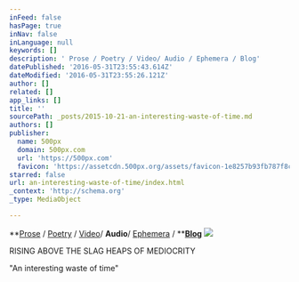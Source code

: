 ```yaml
---
inFeed: false
hasPage: true
inNav: false
inLanguage: null
keywords: []
description: ' Prose / Poetry / Video/ Audio / Ephemera / Blog'
datePublished: '2016-05-31T23:55:43.614Z'
dateModified: '2016-05-31T23:55:26.121Z'
author: []
related: []
app_links: []
title: ''
sourcePath: _posts/2015-10-21-an-interesting-waste-of-time.md
authors: []
publisher:
  name: 500px
  domain: 500px.com
  url: 'https://500px.com'
  favicon: 'https://assetcdn.500px.org/assets/favicon-1e8257b93fb787f8ceb66b5522ee853c.ico'
starred: false
url: an-interesting-waste-of-time/index.html
_context: 'http://schema.org'
_type: MediaObject

---
```

**[Prose][0] / [Poetry][1] / [Video][2]/ **Audio**/ [Ephemera][3] / **[**Blog**][4]
![](https://the-grid-user-content.s3-us-west-2.amazonaws.com/326537c1-9605-4a7d-8fd2-acc85977da30.jpg)

RISING ABOVE THE SLAG HEAPS OF MEDIOCRITY

"An interesting waste of time"

[0]: prose
[1]: poetry
[2]: videography
[3]: null
[4]: https://app.thegrid.io/posts/5fae2abb-1882-4d2d-9040-fc4edc108b6e/blog